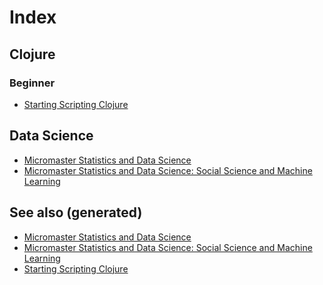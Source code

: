 # Index

## Clojure

### Beginner

  - [Starting Scripting
    Clojure](./../cards/202005291001-starting_scripting_clojure.md)

## Data Science

  - [Micromaster Statistics and Data
    Science](./../cards/20201012113409-micromaster_statistics_and_data_science.md)
  - [Micromaster Statistics and Data Science: Social Science and Machine
    Learning](./../cards/20201020215418-micromaster_statistics_and_data_science_social_science_and_machine_learning.md)

## See also (generated)

  - [Micromaster Statistics and Data
    Science](./../cards/20201012113409-micromaster_statistics_and_data_science.md)
  - [Micromaster Statistics and Data Science: Social Science and Machine
    Learning](./../cards/20201020215418-micromaster_statistics_and_data_science_social_science_and_machine_learning.md)
  - [Starting Scripting
    Clojure](./../cards/202005291001-starting_scripting_clojure.md)
